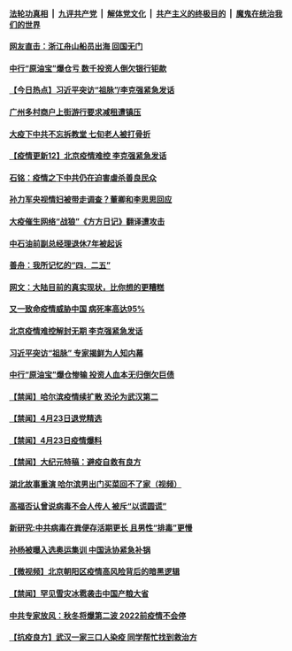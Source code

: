 ####  [法轮功真相](../../../../basic/blob/master/README.md?t=04250101) &nbsp;|&nbsp; [九评共产党](../../../../9ping.md/blob/master/README.md?t=04250101) &nbsp;|&nbsp; [解体党文化](../../../../jtdwh.md/blob/master/README.md?t=04250101)  &nbsp;|&nbsp; [共产主义的终极目的](../../../../gczydzjmd.md/blob/master/README.md?t=04250101) &nbsp;|&nbsp; [魔鬼在统治我们的世界](../../../../mgztzwmdsj.md/blob/master/README.md?t=04250101) 

#### [网友直击：浙江舟山船员出海 回国无门](../pages/prog204/a102830826.md?t=04250101) 

#### [中行“原油宝”爆仓亏 数千投资人倒欠银行钜款](../pages/prog204/a102830698.md?t=04250101) 

#### [【今日热点】习近平突访“祖脉”/李克强紧急发话](../pages/prog204/a102830621.md?t=04250101) 

#### [广州多村商户上街游行要求减租遭镇压](../pages/prog204/a102830695.md?t=04250101) 

#### [大疫下中共不忘拆教堂 七旬老人被打骨折](../pages/prog204/a102830669.md?t=04250101) 

#### [【疫情更新12】北京疫情难控 李克强紧急发话](../pages/prog204/a102826938.md?t=04250101) 

#### [石铭：疫情之下中共仍在迫害虐杀善良民众](../pages/prog204/a102830648.md?t=04250101) 

#### [孙力军央视情妇被带走调查？董卿和李思思回应](../pages/prog204/a102830595.md?t=04250101) 

#### [大疫催生网络“战狼”《方方日记》翻译遭攻击](../pages/prog204/a102830588.md?t=04250101) 

#### [中石油前副总经理退休7年被起诉](../pages/prog204/a102830494.md?t=04250101) 

#### [善舟：我所记忆的“四．二五”](../pages/prog204/a102830463.md?t=04250101) 

#### [网文：大陆目前的真实现状，比你想的更糟糕](../pages/prog204/a102830417.md?t=04250101) 

#### [又一致命疫情威胁中国 病死率高达95%](../pages/prog204/a102830395.md?t=04250101) 

#### [北京疫情难控解封无期 李克强紧急发话](../pages/prog204/a102830371.md?t=04250101) 

#### [习近平突访“祖脉” 专家揭鲜为人知内幕](../pages/prog204/a102830370.md?t=04250101) 


#### [中行“原油宝”爆仓惨输 投资人血本无归倒欠巨债](../pages/prog204/a102829977.md?t=04250101) 

#### [【禁闻】哈尔滨疫情续扩散 恐沦为武汉第二](../pages/prog204/a102830215.md?t=04250101) 

#### [【禁闻】4月23日退党精选](../pages/prog204/a102830203.md?t=04250101) 

#### [【禁闻】4月23日疫情爆料](../pages/prog204/a102830197.md?t=04250101) 

#### [【禁闻】大纪元特稿：避疫自救有良方](../pages/prog204/a102830182.md?t=04250101) 

#### [湖北故事重演 哈尔滨男出门买菜回不了家（视频）](../pages/prog204/a102830120.md?t=04250101) 

#### [高福否认曾说病毒不会人传人 被斥“以谎圆谎”](../pages/prog204/a102830093.md?t=04250101) 

#### [新研究:中共病毒在粪便存活期更长 且男性“排毒”更慢](../pages/prog204/a102830112.md?t=04250101) 

#### [孙杨被曝入选奥运集训 中国泳协紧急补锅](../pages/prog204/a102830073.md?t=04250101) 

#### [【微视频】北京朝阳区疫情高风险背后的暗黑逻辑](../pages/prog204/a102830110.md?t=04250101) 

#### [【禁闻】罕见雪灾冰雹袭击中国产粮大省](../pages/prog204/a102830106.md?t=04250101) 

#### [中共专家放风：秋冬将爆第二波 2022前疫情不会停](../pages/prog204/a102830061.md?t=04250101) 

#### [【抗疫良方】武汉一家三口人染疫 同学帮忙找到救治方](../pages/prog204/a102829822.md?t=04250101) 

